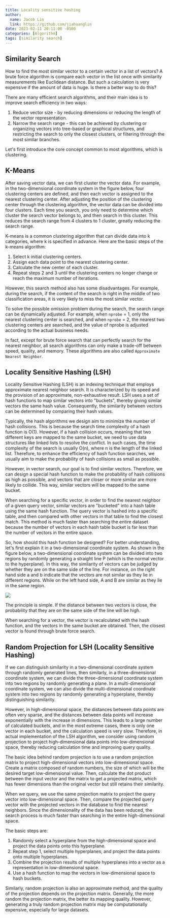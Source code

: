 ```yaml
---
title: Locality sensitive hashing
author:
  name: Jacob Lin
  link: https://github.com/jiahuanglin
date: 2023-02-11 20:11:00 -0500
categories: [Algorithm]
tags: [similarity search]
---
```


## Similarity Search
How to find the most similar vector to a certain vector in a list of vectors? A brute force algorithm is compare each vector in the list once with similarity measurements like Euclidean distance. But such a calculation is very expensive if the amount of data is huge. Is there a better way to do this?

There are many efficient search algorithms, and their main idea is to improve search efficiency in two ways:

1. Reduce vector size - by reducing dimensions or reducing the length of the vector representation.
2. Narrow the search range - this can be achieved by clustering or organizing vectors into tree-based or graphical structures, and restricting the search to only the closest clusters, or filtering through the most similar branches.

Let's first introduce the core concept common to most algorithms, which is clustering.

## K-Means
After saving vector data, we can first cluster the vector data. For example, in the two-dimensional coordinate system in the figure below, four clustering centers are defined, and then each vector is assigned to the nearest clustering center. After adjusting the position of the clustering center through the clustering algorithm, the vector data can be divided into four clusters. Each time you search, you only need to determine which cluster the search vector belongs to, and then search in this cluster. This reduces the search range from 4 clusters to 1 cluster, greatly reducing the search range.

K-means is a common clustering algorithm that can divide data into k categories, where k is specified in advance. Here are the basic steps of the k-means algorithm:

1. Select k initial clustering centers.
2. Assign each data point to the nearest clustering center.
3. Calculate the new center of each cluster.
4. Repeat steps 2 and 3 until the clustering centers no longer change or reach the maximum number of iterations.

However, this search method also has some disadvantages. For example, during the search, if the content of the search is right in the middle of two classification areas, it is very likely to miss the most similar vector.

To solve the possible omission problem during the search, the search range can be dynamically adjusted. For example, when `nprobe` = 1, only the nearest clustering center is searched, and when `nprobe` = 2, the nearest two clustering centers are searched, and the value of nprobe is adjusted according to the actual business needs.

In fact, except for brute force search that can perfectly search for the nearest neighbor, all search algorithms can only make a trade-off between speed, quality, and memory. These algorithms are also called `Approximate Nearest Neighbor`.


## Locality Sensitive Hashing (LSH)
Locality Sensitive Hashing (LSH) is an indexing technique that employs approximate nearest neighbor search. It is characterized by its speed and the provision of an approximate, non-exhaustive result. LSH uses a set of hash functions to map similar vectors into "buckets", thereby giving similar vectors the same hash value. Consequently, the similarity between vectors can be determined by comparing their hash values.

Typically, the hash algorithms we design aim to minimize the number of hash collisions. This is because the search time complexity of a hash function is O(1). However, if a hash collision occurs, meaning that two different keys are mapped to the same bucket, we need to use data structures like linked lists to resolve the conflict. In such cases, the time complexity of the search is usually O(n), where n is the length of the linked list. Therefore, to enhance the efficiency of hash function searches, we usually aim to make the probability of hash collisions as small as possible.

However, in vector search, our goal is to find similar vectors. Therefore, we can design a special hash function to make the probability of hash collisions as high as possible, and vectors that are closer or more similar are more likely to collide. This way, similar vectors will be mapped to the same bucket.


When searching for a specific vector, in order to find the nearest neighbor of a given query vector, similar vectors are "bucketed" into a hash table using the same hash function. The query vector is hashed into a specific table, and then compared with other vectors in that table to find the closest match. This method is much faster than searching the entire dataset because the number of vectors in each hash table bucket is far less than the number of vectors in the entire space.

So, how should this hash function be designed? For better understanding, let's first explain it in a two-dimensional coordinate system. As shown in the figure below, a two-dimensional coordinate system can be divided into two regions by randomly generating a straight line P (which is the normal vector to the hyperplane). In this way, the similarity of vectors can be judged by whether they are on the same side of the line. For instance, on the right hand side a and b indicate that the vectors are not similar as they lie in different regions. While on the left hand side, A and B are similar as they lie in the same region.

![](https://www.researchgate.net/publication/334059888/figure/fig2/AS:963424548818944@1606709720016/a-b-Rationale-of-locality-sensitive-hashing.png)

The principle is simple. If the distance between two vectors is close, the probability that they are on the same side of the line will be high. 

When searching for a vector, the vector is recalculated with the hash function, and the vectors in the same bucket are obtained. Then, the closest vector is found through brute force search. 


## Random Projection for LSH (Locality Sensitive Hashing)
If we can distinguish similarity in a two-dimensional coordinate system through randomly generated lines, then similarly, in a three-dimensional coordinate system, we can divide the three-dimensional coordinate system into two regions by randomly generating a plane. In a multi-dimensional coordinate system, we can also divide the multi-dimensional coordinate system into two regions by randomly generating a hyperplane, thereby distinguishing similarity.

However, in high-dimensional space, the distances between data points are often very sparse, and the distances between data points will increase exponentially with the increase in dimensions. This leads to a large number of calculated buckets, and in the most extreme cases, there is only one vector in each bucket, and the calculation speed is very slow. Therefore, in actual implementation of the LSH algorithm, we consider using random projection to project high-dimensional data points into low-dimensional space, thereby reducing calculation time and improving query quality.

The basic idea behind random projection is to use a random projection matrix to project high-dimensional vectors into low-dimensional space. Create a matrix composed of random numbers, the size of which will be the desired target low-dimensional value. Then, calculate the dot product between the input vector and the matrix to get a projected matrix, which has fewer dimensions than the original vector but still retains their similarity.

When we query, we use the same projection matrix to project the query vector into low-dimensional space. Then, compare the projected query vector with the projected vectors in the database to find the nearest neighbors. Since the dimensionality of the data has been reduced, the search process is much faster than searching in the entire high-dimensional space.

The basic steps are:

1. Randomly select a hyperplane from the high-dimensional space and project the data points onto this hyperplane.
2. Repeat step 1, select multiple hyperplanes, and project the data points onto multiple hyperplanes.
3. Combine the projection results of multiple hyperplanes into a vector as a representation in low-dimensional space.
4. Use a hash function to map the vectors in low-dimensional space to hash buckets.

Similarly, random projection is also an approximate method, and the quality of the projection depends on the projection matrix. Generally, the more random the projection matrix, the better its mapping quality. However, generating a truly random projection matrix may be computationally expensive, especially for large datasets.